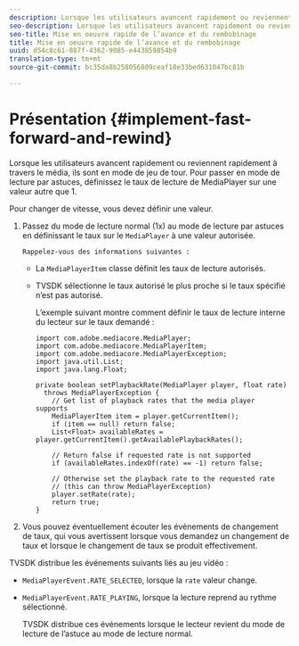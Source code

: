 ```yaml
---
description: Lorsque les utilisateurs avancent rapidement ou reviennent rapidement à travers le média, ils sont en mode de jeu de tour. Pour passer en mode de lecture par astuces, définissez le taux de lecture de MediaPlayer sur une valeur autre que 1.
seo-description: Lorsque les utilisateurs avancent rapidement ou reviennent rapidement à travers le média, ils sont en mode de jeu de tour. Pour passer en mode de lecture par astuces, définissez le taux de lecture de MediaPlayer sur une valeur autre que 1.
seo-title: Mise en oeuvre rapide de l’avance et du rembobinage
title: Mise en oeuvre rapide de l’avance et du rembobinage
uuid: d54c8c61-887f-4362-9085-e443859854b9
translation-type: tm+mt
source-git-commit: bc35da8b258056809ceaf18e33bed631047bc81b

---
```



# Présentation {#implement-fast-forward-and-rewind}

Lorsque les utilisateurs avancent rapidement ou reviennent rapidement à travers le média, ils sont en mode de jeu de tour. Pour passer en mode de lecture par astuces, définissez le taux de lecture de MediaPlayer sur une valeur autre que 1.

Pour changer de vitesse, vous devez définir une valeur.

1. Passez du mode de lecture normal (1x) au mode de lecture par astuces en définissant le taux sur le `MediaPlayer` à une valeur autorisée.

       Rappelez-vous des informations suivantes :
   
   * La `MediaPlayerItem` classe définit les taux de lecture autorisés.
   * TVSDK sélectionne le taux autorisé le plus proche si le taux spécifié n’est pas autorisé.

      L’exemple suivant montre comment définir le taux de lecture interne du lecteur sur le taux demandé :

      ```
      import com.adobe.mediacore.MediaPlayer; 
      import com.adobe.mediacore.MediaPlayerItem; 
      import com.adobe.mediacore.MediaPlayerException; 
      import java.util.List; 
      import java.lang.Float; 
      
      private boolean setPlaybackRate(MediaPlayer player, float rate)  
        throws MediaPlayerException { 
          // Get list of playback rates that the media player supports 
          MediaPlayerItem item = player.getCurrentItem(); 
          if (item == null) return false; 
          List<Float> availableRates = player.getCurrentItem().getAvailablePlaybackRates(); 
      
          // Return false if requested rate is not supported 
          if (availableRates.indexOf(rate) == -1) return false; 
      
          // Otherwise set the playback rate to the requested rate  
          // (this can throw MediaPlayerException) 
          player.setRate(rate); 
          return true; 
      }
      ```

1. Vous pouvez éventuellement écouter les événements de changement de taux, qui vous avertissent lorsque vous demandez un changement de taux et lorsque le changement de taux se produit effectivement.

TVSDK distribue les événements suivants liés au jeu vidéo :

* `MediaPlayerEvent.RATE_SELECTED`, lorsque la `rate` valeur change.

* `MediaPlayerEvent.RATE_PLAYING`, lorsque la lecture reprend au rythme sélectionné.

   TVSDK distribue ces événements lorsque le lecteur revient du mode de lecture de l’astuce au mode de lecture normal.